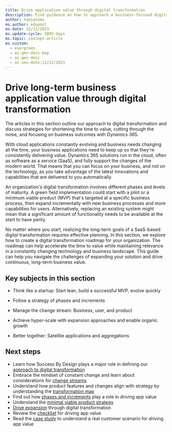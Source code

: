 ```yaml
---
title: Drive application value through digital transformation
description: Find guidance on how to approach a business-focused digital transformation in Dynamics 365 implementations.
author: taksatoms
ms.author: edupont
ms.date: 12/12/2023
ms.update-cycle: 1095-days
ms.topic: concept-article
ms.custom:
  - evergreen
  - ai-gen-docs-bap
  - ai-gen-desc
  - ai-seo-date:12/12/2023
---
```


# Drive long-term business application value through digital transformation

The articles in this section outline our approach to digital transformation and discuss strategies for shortening the time to value, cutting through the noise, and focusing on business outcomes with Dynamics 365.

With cloud applications constantly evolving and business needs changing all the time, your business applications need to keep up so that they're consistently delivering value. Dynamics 365 solutions run in the cloud, often as software as a service (SaaS), and fully support the changes of the modern world. That means that you can focus on your business, and not on the technology, as you take advantage of the latest innovations and capabilities that are delivered to you automatically.

An organization's digital transformation involves different phases and levels of maturity. A green field implementation could start with a pilot or a minimum viable product (MVP) that's targeted at a specific business process, then expand incrementally with new business processes and more capabilities for users. Alternatively, replacing an existing system might mean that a significant amount of functionality needs to be available at the start to have parity.

No matter where you start, realizing the long-term goals of a SaaS-based digital transformation requires effective planning. In this section, we explore how to create a digital transformation roadmap for your organization. The roadmap can help accelerate the time to value while maintaining relevance in a constantly changing technology and business landscape. This guide can help you navigate the challenges of expanding your solution and drive continuous, long-term business value.

## Key subjects in this section

- Think like a startup: Start lean, build a successful MVP, evolve quickly

- Follow a strategy of phases and increments

- Manage the change stream: Business, user, and product

- Achieve hyper-scale with expansion approaches and enable organic growth

- Better together: Satellite applications and aggregations

## Next steps

- Learn how Success By Design plays a major role in defining our [approach to digital transformation](drive-app-value-approach-to-digital-transformation.md)
- Embrace the mindset of constant change and learn about considerations for [change streams](drive-app-value-change-streams.md)
- Understand how product features and changes align with strategy by understanding the [transformation map](drive-app-value-transformation-map.md)
- Find out how [phases and increments](drive-app-value-phases-increments.md) play a role in driving app value
- Understand the [minimal viable product strategy](drive-app-value-minimal-viable-product-strategy.md)
- [Drive expansion](drive-app-value-drive-expansion.md) through digital transformation
- Review the [checklist](drive-app-value-checklist.md) for driving app value
- Read the [case study](drive-app-value-case-study.md) to understand a real customer scenario for driving app value
